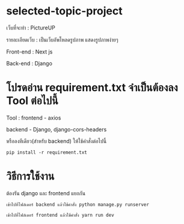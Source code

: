 # selected-topic-project
เว็บที่จะทำ : PictureUP

รายละเอียดเว็บ : เป็นเว็บอัพโหลดรูปภาพ แสดงรูปภาพง่ายๆ

Front-end : Next js

Back-end : Django

# โปรดอ่าน requirement.txt จำเป็นต้องลง Tool ต่อไปนี้ 

Tool :  frontend - axios

backend - Django, django-cors-headers

หรือลงทีเดียว(สำหรับ backend) ให้ใช้คำสั่งต่อไปนี้

	pip install -r requirement.txt

# วิธีการใช้งาน 
ต้องรัน django และ frontend แยกกัน

	เข้าไปที่โฟล์เดอร์ backend แล้วใช้คำสั่ง python manage.py runserver

	เข้าไปที่โฟล์เดอร์ frontend แล้วใช้คำสั่ง yarn run dev
